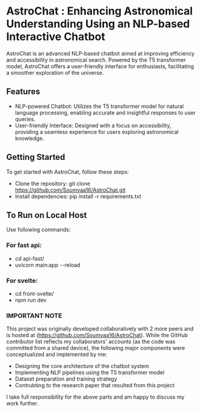 # AstroChat : Enhancing Astronomical Understanding Using an NLP-based Interactive Chatbot
AstroChat is an advanced NLP-based chatbot aimed at improving efficiency and accessibility in astronomical search. Powered by the T5 transformer model, AstroChat offers a user-friendly interface for enthusiasts, facilitating a smoother exploration of the universe.

## Features
+ NLP-powered Chatbot: Utilizes the T5 transformer model for natural language processing, enabling accurate and insightful responses to user queries.
+ User-friendly Interface: Designed with a focus on accessibility, providing a seamless experience for users exploring astronomical knowledge.

## Getting Started
To get started with AstroChat, follow these steps:
+ Clone the repository: git clone https://github.com/Soumyaa16/AstroChat.git
+ Install dependencies: pip install -r requirements.txt

## To Run on Local Host 
Use following commands:
### For fast api: 
 - cd api-fast/
 - uvicorn main:app --reload

### For svelte:
 - cd front-svelte/
 - npm run dev

### **IMPORTANT NOTE**
This project was originally developed collaboratively with 2 more peers and is hosted at (https://github.com/Soumyaa16/AstroChat).
While the GitHub contributor list reflects my collaborators' accounts (as the code was committed from a shared device), the following major components were conceptualized and implemented by me:
- Designing the core architecture of the chatbot system
- Implementing NLP pipelines using the T5 transformer model
- Dataset preparation and training strategy
- Contrubting to the research paper that resulted from this project

I take full responsibility for the above parts and am happy to discuss my work further.

